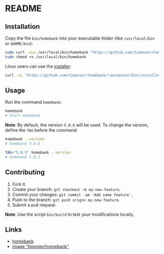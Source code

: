 # README

## Installation

Copy the file `bin/homebank` into your executable folder (like `/usr/local/bin` or `$HOME/bin`):

```sh
sudo curl -sLo /usr/local/bin/homebank "https://github.com/timonier/homebank/raw/master/bin/homebank"
sudo chmod +x /usr/local/bin/homebank
```

Linux users can use the [installer](https://github.com/timonier/homebank/blob/master/bin/installer):

```sh
curl -sL "https://github.com/timonier/homebank/raw/master/bin/installer" | sudo sh -s install
```

## Usage

Run the command `homebank`:

```sh
homebank
# Start Homebank
```

__Note__: By default, the version `5.0.6` will be used. To change the version, define the `TAG` before the command:

```sh
homebank --version
# homebank 5.0.6

TAG="5.0.5" homebank --version
# homebank 5.0.5
```

## Contributing

1. Fork it.
2. Create your branch: `git checkout -b my-new-feature`.
3. Commit your changes: `git commit -am 'Add some feature'`.
4. Push to the branch: `git push origin my-new-feature`.
5. Submit a pull request.

__Note__: Use the script `bin/build` to test your modifications locally.

## Links

* [homebank](http://homebank.free.fr/)
* [image "timonier/homebank"](https://hub.docker.com/r/timonier/homebank/)
